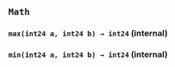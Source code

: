 ## `Math`






### `max(int24 a, int24 b) → int24` (internal)





### `min(int24 a, int24 b) → int24` (internal)








